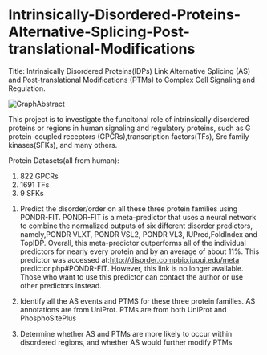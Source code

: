 # Intrinsically-Disordered-Proteins-Alternative-Splicing-Post-translational-Modifications

Title: Intrinsically Disordered Proteins(IDPs) Link Alternative Splicing (AS) and Post-translational Modifications (PTMs) to Complex Cell Signaling and Regulation.

![GraphAbstract](https://user-images.githubusercontent.com/48297393/54318943-2689db80-45a5-11e9-9417-f330dcf6267f.png)

This project is to investigate the funcitonal role of intrinsically disordered proteins or regions in human signaling and regulatory proteins,
such as G protein-coupled receptors (GPCRs),transcription factors(TFs), Src family kinases(SFKs), and many others.

Protein Datasets(all from human):
1) 822 GPCRs
2) 1691 TFs
3) 9 SFKs

1. Predict the disorder/order on all these three protein families using PONDR-FIT. 
PONDR-FIT is a meta-predictor that uses a neural network to combine the normalized outputs of six different disorder predictors, namely,PONDR VLXT, PONDR VSL2, PONDR VL3, IUPred,FoldIndex and TopIDP. Overall, this meta-predictor
outperforms all of the individual predictors for nearly every protein and by an average of about 11%.
This predictor was accessed at:http://disorder.compbio.iupui.edu/meta predictor.php#PONDR-FIT. However, this link is no longer available.
Those who want to use this predictor can contact the author or use other predictors instead.

2. Identify all the AS events and PTMS for these three protein families.
 AS annotations are from UniProt. PTMs are from both UniProt and PhosphoSitePlus

3. Determine whether AS and PTMs are more likely to occur within disordered regions, and whether AS would further modify PTMs
